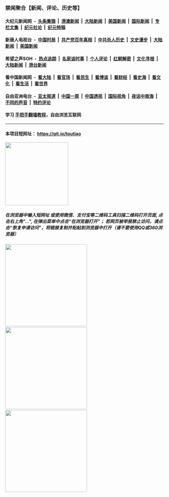 ### 禁闻聚合【新闻、评论、历史等】

#### 大纪元新闻网 &nbsp;-&nbsp; [头条集锦](indexes/E头条集锦.md?t=03171702) &nbsp;|&nbsp; [港澳新闻](indexes/E港澳新闻.md?t=03171702)  &nbsp;|&nbsp; [大陆新闻](indexes/E大陆新闻.md?t=03171702) &nbsp;|&nbsp; [美国新闻](indexes/E美国新闻.md?t=03171702) &nbsp;|&nbsp; [国际新闻](indexes/E国际新闻.md?t=03171702) &nbsp;|&nbsp; [专栏文集](indexes/E专栏文集.md?t=03171702) &nbsp;|&nbsp; [纪元社论](indexes/E纪元社论.md?t=03171702) &nbsp;|&nbsp; [纪元特稿](indexes/E纪元特稿.md?t=03171702) 

#### 新唐人电视台 &nbsp;-&nbsp; [中国时局](indexes/N中国时局.md?t=03171702) &nbsp;|&nbsp; [共产党百年真相](indexes/N共产党百年真相.md?t=03171702) &nbsp;|&nbsp; [中共杀人历史](indexes/N中共杀人历史.md?t=03171702) &nbsp;|&nbsp; [文史漫步](indexes/N文史漫步.md?t=03171702) &nbsp;|&nbsp; [大陆新闻](indexes/N大陆新闻.md?t=03171702) &nbsp;|&nbsp; [美国新闻](indexes/N美国新闻.md?t=03171702)

#### 希望之声SOH &nbsp;-&nbsp; [热点追踪](indexes/H热点追踪.md?t=03171702) &nbsp;|&nbsp; [名家谈时事](indexes/H名家谈时事.md?t=03171702) &nbsp;|&nbsp; [个人评论](indexes/H个人评论.md?t=03171702)  &nbsp;|&nbsp; [红朝解密](indexes/H红朝解密.md?t=03171702) &nbsp;|&nbsp; [文化寻根](indexes/H文化寻根.md?t=03171702) &nbsp;|&nbsp; [大陆新闻](indexes/H大陆新闻.md?t=03171702) &nbsp;|&nbsp; [港台新闻](indexes/H港台新闻.md?t=03171702)

#### 看中国新闻网 &nbsp;-&nbsp; [看大陆](indexes/S看大陆.md?t=03171702) &nbsp;|&nbsp; [看官场](indexes/S看官场.md?t=03171702) &nbsp;|&nbsp; [看民生](indexes/S看民生.md?t=03171702)  &nbsp;|&nbsp; [看博谈](indexes/S看博谈.md?t=03171702) &nbsp;|&nbsp; [看财经](indexes/S看财经.md?t=03171702) &nbsp;|&nbsp; [看史海](indexes/S看史海.md?t=03171702) &nbsp;|&nbsp; [看文化](indexes/S看文化.md?t=03171702) &nbsp;|&nbsp; [看生活](indexes/S看生活.md?t=03171702) &nbsp;|&nbsp; [看世界](indexes/S看世界.md?t=03171702)

#### 自由亚洲电台 &nbsp;-&nbsp; [亚太报道](indexes/R亚太报道.md?t=03171702) &nbsp;|&nbsp; [中国一周](indexes/R中国一周.md?t=03171702) &nbsp;|&nbsp; [中国透视](indexes/R中国透视.md?t=03171702)  &nbsp;|&nbsp; [国际视角](indexes/R国际视角.md?t=03171702) &nbsp;|&nbsp; [夜话中南海](indexes/R夜话中南海.md?t=03171702) &nbsp;|&nbsp; [不同的声音](indexes/R不同的声音.md?t=03171702) &nbsp;|&nbsp; [特约评论](indexes/R特约评论.md?t=03171702)

#### 学习 [手把手翻墙教程](https://github.com/gfw-breaker/guides/wiki)，自由浏览互联网

----

#### 本项目短网址： https://git.io/toutiao
<img src="https://raw.githubusercontent.com/gfw-breaker/banned-news/master/scripts/img/qr.png" width="200px"/>  

##### 在浏览器中输入短网址 或使用微信、支付宝等二维码工具扫描二维码打开页面, 点击右上角"...", 在弹出菜单中点击“在浏览器打开”； 若网页被举报禁止访问，请点击“恢复申请访问”，将链接复制并粘贴到浏览器中打开（请不要使用QQ或360浏览器）

<img src="https://raw.githubusercontent.com/gfw-breaker/banned-news/master/scripts/img/1.png" width="260px"/> &nbsp; <img src="https://raw.githubusercontent.com/gfw-breaker/banned-news/master/scripts/img/2.png" width="260px"/> &nbsp; <img src="https://raw.githubusercontent.com/gfw-breaker/banned-news/master/scripts/img/3.png" width="260px"/>
